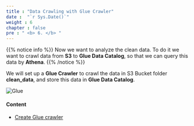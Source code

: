 ```yaml
---
title : "Data Crawling with Glue Crawler"
date :  "`r Sys.Date()`" 
weight : 6
chapter : false
pre : " <b> 6. </b> "
---
```


{{% notice info %}}
Now we want to analyze the clean data. To do it we want to crawl data from **S3** to **Glue Data Catalog**, so that we can query this data by **Athena**.
{{% /notice %}}
   
We will set up a **Glue Crawler** to crawl the data in S3 Bucket folder **clean_data**, and store this data in **Glue Data Catalog**.

![Glue](/images/arc-005.png) 

#### Content

   - [Create Glue crawler](./6.1-createcrawler/)